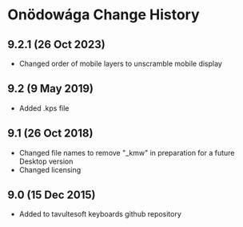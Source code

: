 Onödowága Change History
============================
9.2.1 (26 Oct 2023)
-----------------
* Changed order of mobile layers to unscramble mobile display

9.2 (9 May 2019)
-----------------
* Added .kps file

9.1 (26 Oct 2018)
-----------------
* Changed file names to remove "_kmw" in preparation for a future Desktop version
* Changed licensing

9.0 (15 Dec 2015)
-----------------

* Added to tavultesoft keyboards github repository
